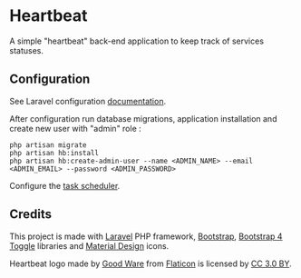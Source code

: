 # Heartbeat

A simple "heartbeat" back-end application to keep track of services statuses.

## Configuration

See Laravel configuration [documentation](https://laravel.com/docs/6.x/configuration).

After configuration run database migrations, application installation and create new user with "admin" role :

```shell
php artisan migrate
php artisan hb:install
php artisan hb:create-admin-user --name <ADMIN_NAME> --email <ADMIN_EMAIL> --password <ADMIN_PASSWORD>
```

Configure the [task scheduler](https://laravel.com/docs/6.x/scheduling#introduction).

## Credits

This project is made with [Laravel](https://laravel.com/) PHP framework, [Bootstrap](https://getbootstrap.com/), [Bootstrap 4 Toggle](https://github.com/gitbrent/bootstrap4-toggle) libraries and [Material Design](https://materialdesignicons.com/) icons.

Heartbeat logo made by [Good Ware](https://www.flaticon.com/authors/good-ware) from [Flaticon](https://www.flaticon.com) is licensed by [CC 3.0 BY](https://creativecommons.org/licenses/by/3.0/).
